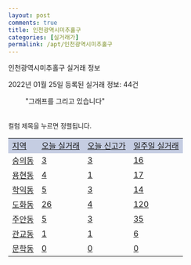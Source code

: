 ```yaml
---
layout: post
comments: true
title: 인천광역시미추홀구
categories: [실거래가]
permalink: /apt/인천광역시미추홀구
---
```


인천광역시미추홀구 실거래 정보

2022년 01월 25일 등록된 실거래 정보: 44건

<!--<script async src="https://pagead2.googlesyndication.com/pagead/js/adsbygoogle.js?client=ca-pub-3485438051770037"
 crossorigin="anonymous"></script>-->

<script type="text/javascript">
  google.charts.load('current', {'packages':['corechart']});
  google.charts.setOnLoadCallback(drawChart);

  function drawChart() {
    var data = google.visualization.arrayToDataTable([['거래일', '매매', '전월세', '전매'], ['21-01', 114, 69, 46], ['21-02', 441, 314, 152], ['21-03', 617, 351, 140], ['21-04', 527, 285, 137], ['21-05', 461, 269, 209], ['21-06', 392, 269, 123], ['21-07', 351, 274, 96], ['21-08', 346, 261, 64], ['21-09', 310, 256, 54], ['21-10', 283, 271, 61], ['21-11', 152, 207, 27], ['21-12', 140, 219, 21], ['22-01', 43, 235, 11]]);

    var options = {
      title: '최근 1년간 유형별 거래량 추이',
      legend: { position: 'bottom' }
    };

    setTimeout(function() {
        var chart = new google.visualization.LineChart(document.getElementById('columnchart_material'));
        chart.draw(data, (options));
        document.getElementById('loading').style.display = 'none';
        var dayLabel = (new Date()).getDay();
        if (dayLabel < 2) {
            sorttable.innerSortFunction.apply(document.getElementById('week'), []);
            sorttable.innerSortFunction.apply(document.getElementById('week'), []);        
        }
        else {
            sorttable.innerSortFunction.apply(document.getElementById('today'), []);
            sorttable.innerSortFunction.apply(document.getElementById('today'), []);
        }
    }, 200);

  }
</script>

<div id="loading" style="z-index:20; display: block; margin-left: 35px">"그래프를 그리고 있습니다"</div>
<div id="columnchart_material" style="width: 95%; margin-left: -35px; display: block"></div>
<!--<div style="width: 95%; margin-left: -35px; display: block">
      <script async src="https://pagead2.googlesyndication.com/pagead/js/adsbygoogle.js?client=ca-pub-3485438051770037"
          crossorigin="anonymous"></script>
      <ins class="adsbygoogle"
          style="display:block"
          data-ad-format="fluid"
          data-ad-layout-key="-fb+5w+4e-db+86"
          data-ad-client="ca-pub-3485438051770037"
          data-ad-slot="1827090281"></ins>
      <script>
          (adsbygoogle = window.adsbygoogle || []).push({});
      </script>
</div>-->
<br>

<font size='small' style='font-size: small;'>컬럼 제목을 누르면 정렬됩니다.</font>
<table class="sortable">
  <tr style='background-color: rgba(114, 132, 186,0.4);'>
    <td id="region"><a href="#">지역</a></td>
    <td id="today"><a href="#">오늘 실거래</a></td>
    <td id="today_new"><a href="#">오늘 신고가</a></td>
    <td id="week"><a href="#">일주일 실거래</a></td>
  </tr>

  
  <tr class="item">
    <td><a href="인천광역시미추홀구숭의동">숭의동</a></td>
    <td><a href="인천광역시미추홀구숭의동">3</a></td>
    <td><a href="인천광역시미추홀구숭의동">3</a></td>
    <td><a href="인천광역시미추홀구숭의동">16</a></td>
  </tr>
    

  <tr class="item">
    <td><a href="인천광역시미추홀구용현동">용현동</a></td>
    <td><a href="인천광역시미추홀구용현동">4</a></td>
    <td><a href="인천광역시미추홀구용현동">1</a></td>
    <td><a href="인천광역시미추홀구용현동">17</a></td>
  </tr>
    

  <tr class="item">
    <td><a href="인천광역시미추홀구학익동">학익동</a></td>
    <td><a href="인천광역시미추홀구학익동">5</a></td>
    <td><a href="인천광역시미추홀구학익동">3</a></td>
    <td><a href="인천광역시미추홀구학익동">14</a></td>
  </tr>
    

  <tr class="item">
    <td><a href="인천광역시미추홀구도화동">도화동</a></td>
    <td><a href="인천광역시미추홀구도화동">26</a></td>
    <td><a href="인천광역시미추홀구도화동">4</a></td>
    <td><a href="인천광역시미추홀구도화동">120</a></td>
  </tr>
    

  <tr class="item">
    <td><a href="인천광역시미추홀구주안동">주안동</a></td>
    <td><a href="인천광역시미추홀구주안동">5</a></td>
    <td><a href="인천광역시미추홀구주안동">3</a></td>
    <td><a href="인천광역시미추홀구주안동">35</a></td>
  </tr>
    

  <tr class="item">
    <td><a href="인천광역시미추홀구관교동">관교동</a></td>
    <td><a href="인천광역시미추홀구관교동">1</a></td>
    <td><a href="인천광역시미추홀구관교동">1</a></td>
    <td><a href="인천광역시미추홀구관교동">6</a></td>
  </tr>
    

  <tr class="item">
    <td><a href="인천광역시미추홀구문학동">문학동</a></td>
    <td><a href="인천광역시미추홀구문학동">0</a></td>
    <td><a href="인천광역시미추홀구문학동">0</a></td>
    <td><a href="인천광역시미추홀구문학동">0</a></td>
  </tr>
    


</table>


    